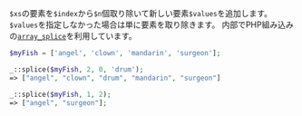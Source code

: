 `$xs`の要素を`$index`から`$n`個取り除いて新しい要素`$values`を追加します。
`$values`を指定しなかった場合は単に要素を取り除きます。
内部でPHP組み込みの[`array_splice`](http://php.net/manual/ja/function.array-splice.php)を利用しています。

```php
$myFish = ['angel', 'clown', 'mandarin', 'surgeon'];

_::splice($myFish, 2, 0, 'drum');
=> ["angel", "clown", "drum", "mandarin", "surgeon"]

_::splice($myFish, 1, 2);
=> ["angel", "surgeon"];
```

